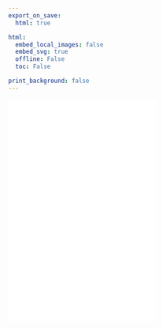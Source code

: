 ```yaml
---
export_on_save:
  html: true

html:
  embed_local_images: false
  embed_svg: true
  offline: False
  toc: False

print_background: false
---
```


![tank](/dev/25cw/programme/saturday.md)
![steam](/dev/25cw/programme/sunday.md)
![folly](/dev/25cw/programme/monday.md)
